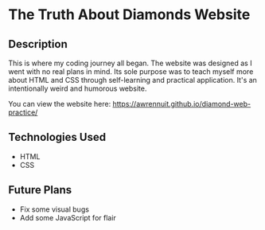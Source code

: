 # The Truth About Diamonds Website

## Description
This is where my coding journey all began. The website was designed as I went with no real plans in mind. Its sole purpose was to teach myself more about HTML and CSS through self-learning and practical application. It's an intentionally weird and humorous website.

You can view the website here: https://awrennuit.github.io/diamond-web-practice/

## Technologies Used
- HTML
- CSS

## Future Plans
- Fix some visual bugs
- Add some JavaScript for flair
